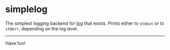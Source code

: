 # simplelog

The simplest logging backend for [log](//github.com/hellerve/log) that exists.
Prints either to `stdout` or to `stderr`, depending on the log level.

<hr/>

Have fun!
